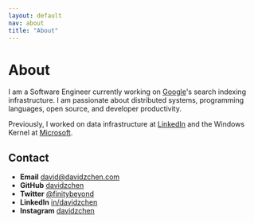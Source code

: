 ```yaml
---
layout: default
nav: about
title: "About"
---
```


<div class="page-header">
  <h1>About</h1>
</div>

I am a Software Engineer currently working on
<a href="https://google.com" target="_blank">Google</a>'s search indexing
infrastructure. I am passionate about distributed systems, programming
languages, open source, and developer productivity.

<p>
Previously, I worked on data infrastructure at
<a href="https://linkedin.com" target="_blank"> LinkedIn</a> and the Windows
Kernel at <a href="https://microsoft.com" target="_blank"> Microsoft</a>.
</p>

## Contact

<ul class="list-unstyled">
  <li>
    <i class="fa fa-envelope"></i>
    <strong>Email</strong>
    <a href="mailto:david@davidzchen.com">david@davidzchen.com</a>
  </li>
  <li>
    <i class="fa fa-github"></i>
    <strong>GitHub</strong>
    <a href="https://github.com/davidzchen" target="_blank">davidzchen</a>
  </li>
  <li>
    <i class="fa fa-twitter"></i>
    <strong>Twitter</strong>
    <a href="https://twitter.com/finitybeyond" target="_blank">@finitybeyond</a>
  </li>
  <li>
    <i class="fa fa-linkedin"></i>
    <strong>LinkedIn</strong>
    <a href="https://linkedin.com/in/davidzchen" target="_blank">in/davidzchen</a>
  </li>
  <li>
    <i class="fa fa-instagram"></i>
    <strong>Instagram</strong>
    <a href="https://instagram.com/davidzchen" target="_blank">davidzchen</a>
  </li>
</ul>
